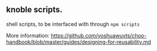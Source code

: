 ## knoble scripts.

shell scripts, to be interfaced with through `npm scripts`

More information:  https://github.com/yoshuawuyts/choo-handbook/blob/master/guides/designing-for-reusability.md
